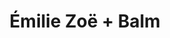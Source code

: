 ---
layout: post
category: concert
title: Émilie Zoë + Balm
artists:
- Émilie Zoë
- Balm
place: 
- Le Popup du Label
country: France
city: Paris
---